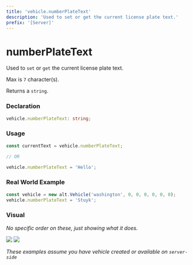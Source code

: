 ```yaml
---
title: 'vehicle.numberPlateText'
description: 'Used to set or get the current license plate text.'
prefix: '[Server]'
---
```


# numberPlateText

Used to `set` or `get` the current license plate text.

Max is `7` character(s).

Returns a `string`.

### Declaration

```typescript
vehicle.numberPlateText: string;
```

### Usage

```js
const currentText = vehicle.numberPlateText;

// OR

vehicle.numberPlateText = 'Hello';
```

### Real World Example

```js
const vehicle = new alt.Vehicle('washington', 0, 0, 0, 0, 0, 0);
vehicle.numberPlateText = 'Stuyk';
```

### Visual

_No specific order on these, just showing what it does._

![](https://i.imgur.com/CKEYyDd.png)
![](https://i.imgur.com/28ETBwv.png)

_These examples assume you have vehicle created or available on `server-side`_
